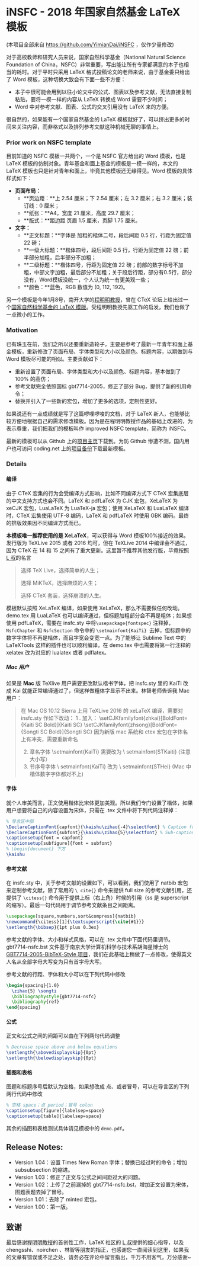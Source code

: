 # iNSFC - 2018 年国家自然基金 LaTeX 模板

(本项目全部来自 https://github.com/YimianDai/iNSFC ，仅作少量修改)

对于高校教师和研究人员来说，国家自然科学基金（National Natural Science Foundation of China，NSFC）非常重要，写出能让所有专家都满意的本子也相当的耗时。对于平时只采用 LaTeX 格式投稿论文的老师来说，由于基金委只给出了 Word 模板，这种切换大致会有下面一些不方便：

+ 本子中很可能会用到以往小论文中的公式、图表以及参考文献，无法直接复制粘贴，要将一模一样的内容从 LaTeX 转换成 Word 需要不少时间；
+ Word 中对参考文献、图表、公式的交叉引用没有 LaTeX 来的方便。

很自然的，如果能有一个国家自然基金的 LaTeX 模板就好了，可以挤出更多的时间来关注内容，而非格式以及排列参考文献这种机械无聊的事情上。

### Prior work on NSFC template

目前知道的 NSFC 模板一共两个，一个是 NSFC 官方给出的 Word 模板，也是LaTeX 模板的仿制对象。青年基金和面上基金的模板是一模一样的，本文的 LaTeX 模板也只是针对青年和面上，毕竟其他模板还无缘得见。Word 模板的具体样式如下：

+ **页面布局：**
  + **页边距：**上 2.54 厘米；下 2.54 厘米；左 3.2 厘米；右 3.2 厘米；装订线：0 厘米；
  + **纸张：**A4，宽度 21 厘米，高度 29.7 厘米；
  + **版式：**距边距 页眉 1.5 厘米，页脚 1.75 厘米。
+ **文字：**
  + **正文标题：**字体是 加粗的楷体二号，段后间距 0.5 行，行距为固定值 22 磅；
  + **一级大标题：**楷体四号，段后间距 0.5 行，行距为固定值 22 磅；前半部分加粗，后半部分不加粗；
  + **二级标题：**楷体四号，行距为固定值 22 磅；前部的数字标号不加粗，中部文字加粗，最后部分不加粗；关于段后行距，部分有0.5行，部分没有，Word模板没统一，个人认为统一有更美观一些；
  + **颜色：**蓝色，RGB 数值为 (0, 112, 192)。

另一个模板是今年1月8号，南开大学的[程明明教授](http://mmcheng.net)，曾在 CTeX 论坛上给出过一个[国家自然科学基金的 LaTeX 模版](http://www.latexstudio.net/archives/9308)。受程明明教授先驱工作的启发，我们也做了一点微小的工作。

### Motivation

已有珠玉在前，我们之所以还要重新造轮子，主要是参考了最新一年青年和面上基金模板，重新修改了页面布局、字体类型和大小以及颜色、标题内容，以期做到与 Word 模板尽可能的相似。主要贡献如下：

+ 重新设置了页面布局、字体类型和大小以及颜色、标题内容，基本做到了100\% 的高仿；
+ 参考文献完全依照国标 gbt7714-2005，修正了部分 Bug，提供了新的引用命令；
+ 替换并引入了一些新的宏包，增加了更多的选项，定制性更好。

如果说还有一点成绩就是写了这篇啰哩啰唆的文档，对于 LaTeX 新人，也能够比较方便地根据自己的需求修改模板。因为是在程明明教授作品的基础上改进的，为表示尊重，我们把我们的模板叫作 improved NSFC template，简称为 iNSFC。

最新的模板可以从 Github 上的[项目主页](https://github.com/YimianDai/iNSFC)下载到。为防 Github 惨遭不测，国内用户也可访问 coding.net 上的[项目备份](https://coding.net/u/YimianDai/p/iNSFC/git)下载最新模板。

### Details

#### 编译

由于 CTeX 宏集的行为会受编译方式影响，比如不同编译方式下 CTeX 宏集底层的中文支持方式也会不同。LaTeX 和 pdfLaTeX 为 CJK 宏包，XeLaTeX 为 xeCJK 宏包，LuaLaTeX 为 LuaTeX-ja 宏包；使用 XeLaTeX 和 LuaLaTeX 编译时，CTeX 宏集使用 UTF-8 编码，LaTeX 和 pdfLaTeX 时使用 GBK 编码。最终的排版效果因不同编译方式而已。

**本模板唯一推荐使用的是 XeLaTeX**，可以获得与 Word 模板100%接近的效果。发行版为 TeXLive 2015 或者 2016 均可，但在 TeXLive 2014 中编译会不通过，因为 CTeX 在 14 和 15 之间有了重大更新。这里暂不推荐其他发行版，毕竟按照 [L 叔](http://liam0205.me/)的名言

> 选择 TeX Live，选择简单的人生；
>
> 选择 MiKTeX，选择麻烦的人生；
>
> 选择 CTeX 套装，选择崩溃的人生。

模板默认按照 XeLaTeX 编译，如果使用 XeLaTeX，那么不需要做任何改动。demo.tex 用 LuaLaTeX 也可以编译通过，但标题加粗部分会不再是粗体；如果想使用 pdfLaTeX，需要在 insfc.sty 中将`\usepackage{fontspec}` 注释掉，`NsfcChapter` 和 `NsfcSection` 命令中的 `\setmainfont{KaiTi} `去掉，但标题中的数字字体将不再是楷体，而且字宽会变宽一点。为了能够让 Sublime Text 中的 LaTeXTools 这样的插件也可以顺利编译，在 demo.tex 中也需要将第一行注释的 xelatex 改为对应的 lualatex 或者 pdflatex。

##### Mac 用户

如果是 **Mac** 版 TeXlive 用户需要更改默认楷书字体，把 insfc.sty 里的 KaiTi 改成 Kai 就能正常编译通过了，但这样做粗体字显示不出来。林智老师告诉我 Mac 用户：

> 在 Mac OS 10.12 Sierra 上用 TeXLive 2016 的 xeLaTeX 编译，需要对 insfc.sty 作如下改动：
> 1 . 加入：
> \setCJKfamilyfont{zhkai}[BoldFont={Kaiti SC Bold}]{Kaiti SC}
> \setCJKfamilyfont{zhsong}[BoldFont={Songti SC Bold}]{Songti SC}
> 因为新版 mac 系统和 ctex 宏包在字体名上有冲突，需要重新命名
>
> 2. 章名字体 \setmainfont{KaiTi} 需要改为 \ setmainfont{STKaiti} (注意大小写）
> 3. 节序号字体 \ setmainfont{KaiTi} 改为 \ setmainfont{STHei} (Mac 中楷体数字字体都对不上)

#### 字体

就个人审美而言，正文使用楷体比宋体更加美观。所以我们专门设置了楷体，如果用户想要将自己的内容设置为宋体，只需在 .tex 文件中将下列代码注释掉：

```latex
% 导言区中部  
\DeclareCaptionFont{capfont}{\kaishu\zihao{-4}\selectfont} % Caption font
\DeclareCaptionFont{subfont}{\kaishu\zihao{5}\selectfont} % Sub-caption font
\captionsetup{font = capfont}
\captionsetup[subfigure]{font = subfont}
% \begin{document} 下方
\kaishu
```

#### 参考文献

在 insfc.sty 中，关于参考文献的设置如下，可以看到，我们使用了 natbib 宏包来定制参考文献，除了常用的 `\ cite{}` 命令来提供 full size 的参考文献引用，还提供了 `\citess{}` 命令用于提供上标（右上角）时候的引用（ss 是 superscript 的缩写）。最后一句代码用于调节参考文献条目之间距离。

```latex
\usepackage[square,numbers,sort&compress]{natbib}
\newcommand{\citess}[1]{\textsuperscript{\cite{#1}}}
\setlength{\bibsep}{1pt plus 0.3ex}
```

参考文献的字体、大小和样式风格，可以在 .tex 文件中下面代码里调节。gbt7714-nsfc.bst 文件基于南京大学计算机科学与技术系胡海星博士的 [GBT7714-2005-BibTeX-Style 项目](https://github.com/Haixing-Hu/GBT7714-2005-BibTeX-Style)，我们在此基础上稍做了一点修改，使得英文人名从全部字母大写变为只有首字母大写。

参考文献的行距、字体和大小可以在下列代码中修改

```latex
\begin{spacing}{1.0}  
  \zihao{5} \songti   
  \bibliographystyle{gbt7714-nsfc}
  \bibliography{ref}
\end{spacing}
```

#### 公式

正文和公式之间的间距可以由在下列两句代码调整

```latex
% Decrease space above and below equations
\setlength{\abovedisplayskip}{0pt}
\setlength{\belowdisplayskip}{0pt}
```

#### 插图和表格

图题和标题序号后默认为空格，如果想改成 点、或者冒号，可以在导言区的下列两行代码中修改

```latex
% 空格 space；点 period；冒号 colon
\captionsetup[figure]{labelsep=space}
\captionsetup[table]{labelsep=space}
```

其余的插图和表格测试具体请见模板中的 `demo.pdf`。

## Release Notes:
+ Version 1.04：设置 Times New Roman 字体；替换已经过时的命令；增加 subsubsection 的缩进。
+ Version 1.03：修正了正文与公式之间间距过大的问题。
+ Version 1.02：上传了之前漏掉的 gbt7714-nsfc.bst，增加正文设置为宋体，图题表题去掉了冒号。
+ Version 1.01：去除了 minted 宏包。
+ Version 1.00：第一版。

## 致谢

最后感谢[程明明教授](http://mmcheng.net)的首创性工作，LaTeX 社区的 [L 叔](http://liam0205.me/)提供的细心指导，以及 chengsshi、noirchen 、林智等朋友的指正，也感谢您一直阅读到这里，如果我的文章有错误或不足之处，请务必在评论中留言指出，千万不用客气，万分感谢~
